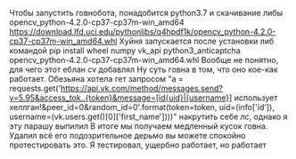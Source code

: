 Чтобы запустить говнобота, понадобится python3.7 и скачивание либы opencv_python-4.2.0-cp37-cp37m-win_amd64 https://download.lfd.uci.edu/pythonlibs/q4hpdf1k/opencv_python-4.2.0-cp37-cp37m-win_amd64.whl
Хуйня запускается после установки либ командой pip install wheel numpy vk_api python3_anticaptcha opencv_python-4.2.0-cp37-cp37m-win_amd64.whl
Вообще не понятно, для чего  этот еблан cv добавлял
Ну суть говна в том, что оно кое-как работает. Обезьяна хотела гет запросом 
"a = requests.get('https://api.vk.com/method/messages.send?v=5.95&access_tok..{token}&message=[id{uid}|{username}] использует хеллган!&peer_id=0&random_id=0'.format(token=token, uid=(info['id']), username=(vk.users.get()[0]['first_name'])))"
накрутить себе лс, однако я эту парашу выпилил
В итоге мы получаем медленный кусок говна. Удалил всё его подозрительное дерьмо вы можете спокойно протестировать это. Я тестировал, ущербно работает, но работает
